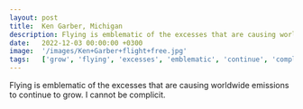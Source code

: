 ```yaml
---
layout: post
title:  Ken Garber, Michigan
description: Flying is emblematic of the excesses that are causing worldwide emissions to continue to grow. I cannot be complicit....
date:   2022-12-03 00:00:00 +0300
image:  '/images/Ken+Garber+flight+free.jpg'
tags:   ['grow', 'flying', 'excesses', 'emblematic', 'continue', 'complicit', 'cannot']
---
```

Flying is emblematic of the excesses that are causing worldwide emissions to continue to grow. I cannot be complicit.

